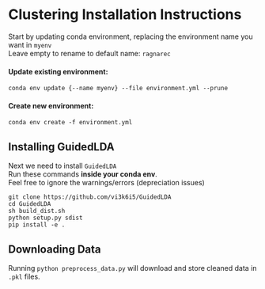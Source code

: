 # Clustering Installation Instructions

Start by updating conda environment, replacing the environment name you want in `myenv`\
Leave empty to rename to default name: `ragnarec`

#### Update existing environment:

```
conda env update {--name myenv} --file environment.yml --prune
```

#### Create new environment:

```
conda env create -f environment.yml
```

## Installing GuidedLDA

Next we need to install `GuidedLDA`\
Run these commands **inside your conda env**.\
Feel free to ignore the warnings/errors (depreciation issues)

```
git clone https://github.com/vi3k6i5/GuidedLDA
cd GuidedLDA
sh build_dist.sh
python setup.py sdist
pip install -e .
```

## Downloading Data

Running `python preprocess_data.py` will download and store cleaned data in `.pkl` files.
